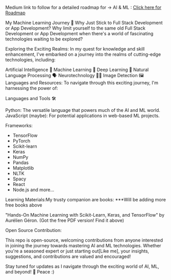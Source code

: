 Medium link to follow for a detailed roadmap for -> AI & ML :
<a href="https://medium.com/@edsin.delikumar/empowering-the-future-your-essential-guide-to-the-ai-and-ml-roadmap-159da0fa0481">Click here for Roadmap</a>


My Machine Learning Journey 🚀
Why Just Stick to Full Stack Development or App Development?
Why limit yourself to the same old Full Stack Development or App Development when there's a world of fascinating technologies waiting to be explored?

Exploring the Exciting Realms:
In my quest for knowledge and skill enhancement, I've embarked on a journey into the realms of cutting-edge technologies, including:

Artificial Intelligence 🤖
Machine Learning 🧠
Deep Learning 🌌
Natural Language Processing 🗣️
Neurotechnology 🧠🔬
Image Detection 🖼️
Languages and Resources:
To navigate through this exciting journey, I'm harnessing the power of:

Languages and Tools 🛠️

Python: The versatile language that powers much of the AI and ML world.
JavaScript (maybe): For potential applications in web-based ML projects.

Frameworks:

- TensorFlow
- PyTorch
- Scikit-learn
- Keras
- NumPy
- Pandas
- Matplotlib
- NLTK
- Spacy
- React
- Node.js
and more...

Learning Materials:My trusty companion are books: 
***Will be adding  more free books above

"Hands-On Machine Learning with Scikit-Learn, Keras, and TensorFlow" by Aurélien Géron. (Got the free PDF version! Find it above)

Open Source Contribution:

This repo is open-source, welcoming contributions from anyone interested in joining the journey towards mastering AI and ML technologies. Whether you're a seasoned expert or just starting out[Like me], your insights, suggestions, and contributions are valued and encouraged!

Stay tuned for updates as I navigate through the exciting world of AI, ML, and beyond! 🌟
Peace :)
